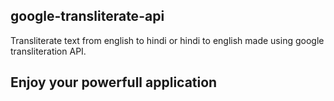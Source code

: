 ## google-transliterate-api

Transliterate text from english to hindi or hindi to english made using google transliteration API.



## Enjoy your powerfull application
